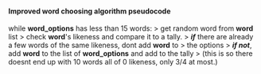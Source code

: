 #### Improved word choosing algorithm pseudocode
while **word_options** has less than 15 words:
    > get random word from **word** list
    > check **word**'s likeness and compare it to a tally.
    > ***if*** there are already a few words of the same likeness, dont add **word** to > the options
    > ***if not***, add **word** to the list of **word_options** and add to the tally
    > (this is so there doesnt end up with 10 words all of 0 likeness, only 3/4 at most.)  